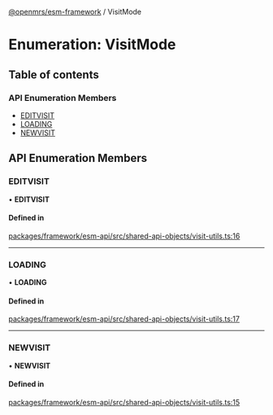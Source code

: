 [@openmrs/esm-framework](../API.md) / VisitMode

# Enumeration: VisitMode

## Table of contents

### API Enumeration Members

- [EDITVISIT](VisitMode.md#editvisit)
- [LOADING](VisitMode.md#loading)
- [NEWVISIT](VisitMode.md#newvisit)

## API Enumeration Members

### EDITVISIT

• **EDITVISIT**

#### Defined in

[packages/framework/esm-api/src/shared-api-objects/visit-utils.ts:16](https://github.com/openmrs/openmrs-esm-core/blob/main/packages/framework/esm-api/src/shared-api-objects/visit-utils.ts#L16)

___

### LOADING

• **LOADING**

#### Defined in

[packages/framework/esm-api/src/shared-api-objects/visit-utils.ts:17](https://github.com/openmrs/openmrs-esm-core/blob/main/packages/framework/esm-api/src/shared-api-objects/visit-utils.ts#L17)

___

### NEWVISIT

• **NEWVISIT**

#### Defined in

[packages/framework/esm-api/src/shared-api-objects/visit-utils.ts:15](https://github.com/openmrs/openmrs-esm-core/blob/main/packages/framework/esm-api/src/shared-api-objects/visit-utils.ts#L15)
